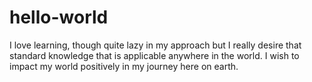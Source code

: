 # hello-world
I love learning, though quite lazy in my approach but I really desire that 
standard knowledge that is applicable anywhere in the world. I wish to impact my world
positively in my journey here on earth.

